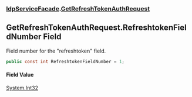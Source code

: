 ### [IdpServiceFacade](../index.md 'IdpServiceFacade').[GetRefreshTokenAuthRequest](index.md 'IdpServiceFacade\.GetRefreshTokenAuthRequest')

## GetRefreshTokenAuthRequest\.RefreshtokenFieldNumber Field

Field number for the "refreshtoken" field\.

```csharp
public const int RefreshtokenFieldNumber = 1;
```

#### Field Value
[System\.Int32](https://learn.microsoft.com/en-us/dotnet/api/system.int32 'System\.Int32')
